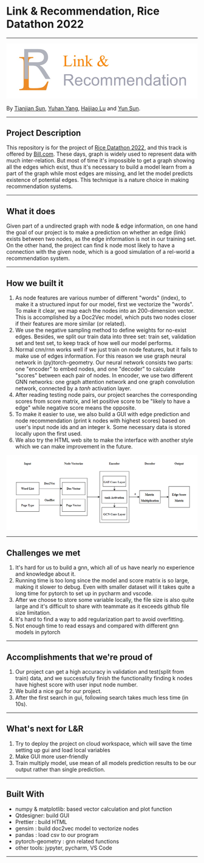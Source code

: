 # Link & Recommendation, Rice Datathon 2022
---

![](./imgs/logo.jpg)

By [Tianjian Sun](https://github.com/TianjianSun), [Yuhan Yang](https://github.com/yune-lilias), [Haijiao Lu](https://github.com/LHJ98) and [Yun Sun](https://github.com/SophieSUN88).

---

## Project Description

This repository is for the project of [Rice Datathon 2022](https://rice-datathon-2022.devpost.com/?ref_feature=challenge&ref_medium=discover), and this track is offered by [Bill.com](https://www.bill.com/). These days, graph is widely used to represent data with much inter-relation. But most of time it's impossible to get a graph showing all the edges which exist, thus it's necessary to build a model learn from a part of the graph while most edges are missing, and let the model predicts existence of potential edges. This technique is a nature choice in making recommendation systems.

---

## What it does
Given part of a undirected graph with node & edge information, on one hand the goal of our project is to make a prediction on whether an edge (link) exists between two nodes, as the edge information is not in our training set. On the other hand, the project can find k node most likely to have a connection with the given node, which is a good simulation of a rel-world a recommendation system.

---

## How we built it
1. As node features are various number of different "words" (index), to make it a structured input for our model, first we vectorize the "words". To make it clear, we map each the nodes into an 200-dimension vector. This is accomplished by a Doc2Vec model, which puts two nodes closer if their features are more similar (or related).
2. We use the negative sampling method to define weights for no-exist edges. Besides, we split our train data into three set: train set, validation set and test set, to keep track of how well our model performs.
3. Normal cnn/rnn works well if we just train on node features, but it fails to make use of edges information. For this reason we use graph neural network in (py)torch-geometry. Our neural network consists two parts: one "encoder" to embed nodes, and one "decoder" to calculate "scores" between each pair of nodes. In encoder, we use two different GNN networks: one graph attention network and one graph convolution network, connected by a *tanh* activation layer.
4. After reading testing node pairs, our project searches the corresponding scores from score matrix, and let positive score to be "likely to have a edge" while negative score means the opposite.
5. To make it easier to use, we also build a GUI with edge prediction and node recommendation (print k nodes with highest scores) based on user's input node ids and an integer k. Some necessary data is stored locally upon the first used.
6. We also try the HTML web site to make the interface with another style which we can make improvement in the future.

![](./imgs/model_structure.PNG)

---

## Challenges we met
1. It's hard for us to build a gnn, which all of us have nearly no experience and knowledge about it.
2. Running time is too long since the model and score matrix is so large, making it slower to debug. Even with smaller dataset will it takes quite a long time for pytorch to set up in pycharm and vscode. 
3. After we choose to store some variable locally, the file size is also quite large and it's difficult to share with teammate as it exceeds github file size limitation.
4. It's hard to find a way to add regularization part to avoid overfitting.
5. Not enough time to read essays and compared with different gnn models in pytorch

---

## Accomplishments that we're proud of
1. Our project can get a high accuracy in validation and test(split from train) data, and we successfully finish the functionality finding k nodes have highest score with user input node number. 
2. We build a nice gui for our project.
3. After the first search in gui, following search takes much less time (in 10s).

---

## What's next for L&R
1. Try to deploy the project on cloud workspace, which will save the time setting up gui and load local variables
2. Make GUI more user-friendly
3. Train multiply model, use mean of all models prediction results to be our output rather than single prediction.

---

## Built With
- numpy & matplotlib: based vector calculation and plot function
- Qtdesigner: build GUI
- Prettier : build HTML
- gensim : build doc2vec model to vectorize nodes
- pandas : load csv to our program
- pytorch-geometry : gnn related functions
- other tools: jypyter, pycharm, VS Code

---
